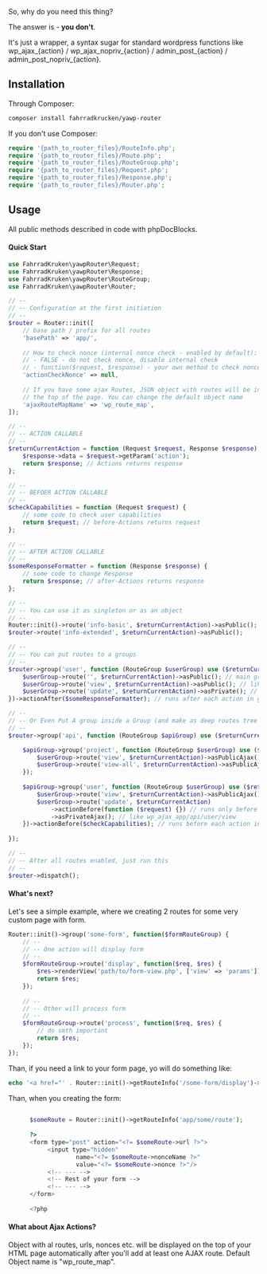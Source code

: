 So, why do you need this thing?

The answer is - **you don't**. 

It's just a wrapper, a syntax sugar for standard wordpress functions 
like wp_ajax_{action} / wp_ajax_nopriv_{action} / admin_post_{action} / 
admin_post_nopriv_{action}.


## Installation

Through Composer:

```bash
composer install fahrradkrucken/yawp-router
```

If you don't use Composer:

```php
require '{path_to_router_files}/RouteInfo.php';
require '{path_to_router_files}/Route.php';
require '{path_to_router_files}/RouteGroup.php';
require '{path_to_router_files}/Request.php';
require '{path_to_router_files}/Response.php';
require '{path_to_router_files}/Router.php';
```

## Usage

All public methods described in code with phpDocBlocks.

#### Quick Start

```php
use FahrradKruken\yawpRouter\Request;
use FahrradKruken\yawpRouter\Response;
use FahrradKruken\yawpRouter\RouteGroup;
use FahrradKruken\yawpRouter\Router;

// --
// -- Configuration at the first initiation
// --
$router = Router::init([
    // base path / prefix for all routes
    'basePath' => 'app/',
    
    // How to check nonce (internal nonce check - enabled by default): 
    // - FALSE - do not check nonce, disable internal check
    // - function($request, $response) - your own method to check nonce and do smth with that
    'actionCheckNonce' => null, 
    
    // If you have some ajax Routes, JSON object with routes will be included to scripts at
    // the top of the page. You can change the default object name
    'ajaxRouteMapName' => 'wp_route_map',
]);

// -- 
// -- ACTION CALLABLE
// -- 
$returnCurrentAction = function (Request $request, Response $response) {
    $response->data = $request->getParam('action');
    return $response; // Actions returns response
};

// -- 
// -- BEFOER ACTION CALLABLE
// -- 
$checkCapabilities = function (Request $request) {
    // some code to check user capabilities
    return $request; // before-Actions returns request
};

// -- 
// -- AFTER ACTION CALLABLE
// -- 
$someResponseFormatter = function (Response $response) {
    // some code to change Response
    return $response; // after-Actions returns response
};

// -- 
// -- You can use it as singleton or as an object
// -- 
Router::init()->route('info-basic', $returnCurrentAction)->asPublic();
$router->route('info-extended', $returnCurrentAction)->asPublic();

// -- 
// -- You can put routes to a groups
// -- 
$router->group('user', function (RouteGroup $userGroup) use ($returnCurrentAction) {
    $userGroup->route('', $returnCurrentAction)->asPublic(); // main group action. Let's imagine it returns all users
    $userGroup->route('view', $returnCurrentAction)->asPublic(); // like admin_post_nopriv_app/user/view
    $userGroup->route('update', $returnCurrentAction)->asPrivate(); // like admin_post_app/user/view
})->actionAfter($someResponseFormatter); // runs after each action in group

// -- 
// -- Or Even Put A group inside a Group (and make as deep routes tree as you want)
// -- 
$router->group('api', function (RouteGroup $apiGroup) use ($returnCurrentAction, $checkCapabilities) {

    $apiGroup->group('project', function (RouteGroup $userGroup) use ($returnCurrentAction) {
        $userGroup->route('view', $returnCurrentAction)->asPublicAjax();
        $userGroup->route('view-all', $returnCurrentAction)->asPublicAjax();
    });
    
    $apiGroup->group('user', function (RouteGroup $userGroup) use ($returnCurrentAction) {
        $userGroup->route('view', $returnCurrentAction)->asPublicAjax(); // like wp_ajax_nopriv_app/api/user/view
        $userGroup->route('update', $returnCurrentAction)
            ->actionBefore(function ($request) {}) // runs only before this action
            ->asPrivateAjax(); // like wp_ajax_app/api/user/view
    })->actionBefore($checkCapabilities); // runs before each action in group
    
});

// -- 
// -- After all routes enabled, just run this
// -- 
$router->dispatch();
```

#### What's next?

Let's see a simple example, where we creating 2 routes for some very custom page with form.

```php
Router::init()->group('some-form', function($formRouteGroup) {
    // -- 
    // -- One action will display form
    // -- 
    $formRouteGroup->route('display', function($req, $res) {
        $res->renderView('path/to/form-view.php', ['view' => 'params']);
        return $res;
    });
    
    // -- 
    // -- Other will process form
    // -- 
    $formRouteGroup->route('process', function($req, $res) {
        // do smth important
        return $res;
    });    
});
```

Than, if you need a link to your form page, yo will do something like:

```php
echo '<a href="' . Router::init()->getRouteInfo('/some-form/display')->urlWithNonce . '"></a>';
```

Than, when you creating the form:

```php
     
      $someRoute = Router::init()->getRouteInfo('app/some/route');
     
      ?>
      <form type="post" action="<?= $someRoute->url ?>">
           <input type="hidden"
                   name="<?= $someRoute->nonceName ?>"
                   value="<?= $someRoute->nonce ?>"/>
           <!-- --- -->
           <!-- Rest of your form -->
           <!-- --- -->
      </form>
     
      <?php
```

#### What about Ajax Actions?

Object with al routes, urls, nonces etc. will be displayed on the top of your HTML page 
automatically after you'll add at least one AJAX route. Default Object name is
"wp_route_map".
